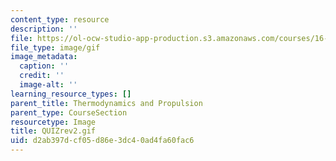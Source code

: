 ```yaml
---
content_type: resource
description: ''
file: https://ol-ocw-studio-app-production.s3.amazonaws.com/courses/16-01-unified-engineering-i-ii-iii-iv-fall-2005-spring-2006/d2ab397dcf05d86e3dc40ad4fa60fac6_QUIZrev2.gif
file_type: image/gif
image_metadata:
  caption: ''
  credit: ''
  image-alt: ''
learning_resource_types: []
parent_title: Thermodynamics and Propulsion
parent_type: CourseSection
resourcetype: Image
title: QUIZrev2.gif
uid: d2ab397d-cf05-d86e-3dc4-0ad4fa60fac6
---
```

